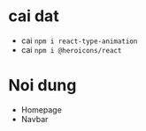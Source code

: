 # cai dat

- cai `npm i react-type-animation`
- cai `npm i @heroicons/react`

# Noi dung

- Homepage
- Navbar
